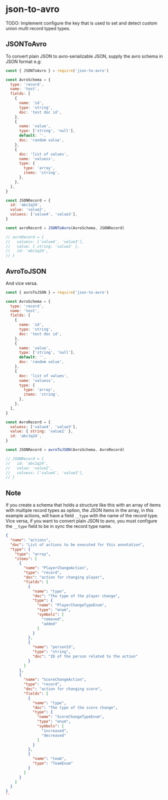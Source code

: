 # json-to-avro

TODO:
Implement configure the key that is used to set and detect custom union multi record typed types.

## JSONToAvro

To convert plain JSON to avro-serializable JSON, supply the avro schema in JSON format e.g:

```javascript
const { JSONToAvro } = require('json-to-avro')

const AvroSchema = {
  type: 'record',
  name: 'test',
  fields: [
    {
      name: 'id',
      type: 'string',
      doc: 'test doc id',
    },
    {
      name: 'value',
      type: ['string', 'null'],
      default: '',
      doc: 'random value',
    },
    {
      doc: 'list of values',
      name: 'valuess',
      type: {
        type: 'array',
        items: 'string',
      },
    },
  ],
}

const JSONRecord = {
  id: 'abc1q24',
  value: 'value2',
  valuess: ['value4', 'value3'],
}

const avroRecord = JSONToAvro(AvroSchema, JSONRecord)

// avroRecord = {
//   valuess: ['value4', 'value3'],
//   value: { string: 'value2' },
//   id: 'abc1q24',
// }
```
## AvroToJSON

And vice versa.

```javascript
const { avroToJSON } = require('json-to-avro')

const AvroSchema = {
  type: 'record',
  name: 'test',
  fields: [
    {
      name: 'id',
      type: 'string',
      doc: 'test doc id',
    },
    {
      name: 'value',
      type: ['string', 'null'],
      default: '',
      doc: 'random value',
    },
    {
      doc: 'list of values',
      name: 'valuess',
      type: {
        type: 'array',
        items: 'string',
      },
    },
  ],
}

const AvroRecord = {
  valuess: ['value4', 'value3'],
  value: { string: 'value2' },
  id: 'abc1q24',
}

const JSONRecord = avroToJSON(AvroSchema, AvroRecord)

// JSONRecord = {
//   id: 'abc1q24',
//   value: 'value2',
//   valuess: ['value4', 'value3'],
// }

```

## Note

If you create a schema that holds a structure like this with an array of items with multiple record types as option, the JSON items in the array, in this example actions, will have a field ```__type``` with the name of the record type. Vice versa, if you want to convert plain JSON to avro, you must configure the ```__type``` field to be in sync the record type name.
```json
{
  "name": "actions",
  "doc": "List of actions to be executed for this annotation",
  "type": {
    "type": "array",
    "items": [
      {
        "name": "PlayerChangeAction",
        "type": "record",
        "doc": "action for changing player",
        "fields": [
          {
            "name": "type",
            "doc": "The type of the player change",
            "type": {
              "name": "PlayerChangeTypeEnum",
              "type": "enum",
              "symbols": [
                "removed",
                "added"
              ]
            }
          },
          {
            "name": "personId",
            "type": "string",
            "doc": "ID of the person related to the action"
          }
        ]
      },
      {
        "name": "ScoreChangeAction",
        "type": "record",
        "doc": "action for changing score",
        "fields": [
          {
            "name": "type",
            "doc": "The type of the score change",
            "type": {
              "name": "ScoreChangeTypeEnum",
              "type": "enum",
              "symbols": [
                "increased",
                "decreased"
              ]
            }
          },
          {
            "name": "team",
            "type": "TeamEnum"
          }
        ]
      }
    ]
  }
}
``